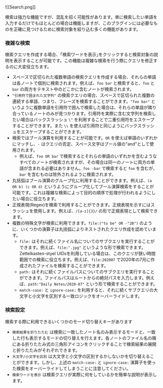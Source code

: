 ![[Search.png]]

検索は強力な機能ですが、混乱を招く可能性があります。単に検索したい単語を入力するだけでもほとんどの場合は機能しますが、このプラグインには必要なものを正確に見つけるために検索対象を絞り込む多くの機能があります。

### 複雑な検索

検索クエリを作成する場合、｢検索ワードを表示｣をクリックすると検索対象の説明を表示することが可能です。この機能は複雑な検索を行う際にクエリを修正するのに大変役立ちます。

- スペースで区切られた複数単語の検索クエリを作成する場合、それらの単語は各ノートで個別に検索されます。例えば、`foo bar` と検索すると、`foo` と `bar` の両方をテキスト中のどこかに含むノートが検索されます。
- `"引用符で囲まれた文字列"` の検索クエリの場合、スペースで区切られた複数の連続する単語、つまり、フレーズを検索することができます。`"foo bar"` というように複数単語を引用符で囲んで検索した場合は、それらの単語が隣り合っているノートのみが見つかります。引用符を実際に含む文字列を検索したい場合はバックスラッシュ `\"` を利用することで二重引用符をエスケープすることができます。また `\\` を使えば引用符と同じようにバックスラッシュをエスケープすることができます。
- 検索ではブール演算を利用することが可能です。`OR` を使えば単語のいずれかにマッチし、`-` はクエリの否定、スペース文字はブール値の"and"として使用されます。
	- 例えば、`foo OR bar` で検索するとそれらの単語のいずれかを含むようなすべてのノートが検索されますが、その場合は同一のノートに両方の単語が含まれる必要はありません。`foo -bar` で検索すると `foo` を含むが、`bar` を含むものは除外されるように検索されます。
- 丸括弧はブール演算のグループ化に利用することができます。例えば、`(a OR b) (c OR d)` というようにグループ化してブール演算検索をすることが可能です。これは複雑な検索によって目的の順序で処理が行われるようにしたい場合に役立ちます。
- 正規表現(Regex)を検索で利用することができます。正規表現を示すにはスラッシュを使用します。例えば、`/[a-z]{3}/` の形で正規表現として検索できます。
-  複数の特殊文字が検索に利用できます。`file:("to be" OR -"2B")` のように、いくつかの演算子は丸括弧によりネストされたクエリ作成を認めています。
	-  `file:` はそれに続くファイル名についてのサブクエリを実行することができます。例えば、`file:".jpg"` というような形で検索できます。Zettelkasten-styel UIDsを利用している場合は、このクエリが狭い時間範囲での検索に役立ちます。例えば、`file:202007` で2020年の7月に作成されたファイルを検索することができます。
	-  `path:` はそれに続くファイルパスについてのサブクエリを実行することができます。ファイルパスはルートからの絶対パスを入力します。例えば、`path:"Daily Notes/2020-07"` という形で検索することができます。
	-  `match-case:` と `ignore-case:` を利用すると、それに続くサブクエリの大文字と小文字を区別する一致ロジックをオーバーライドします。

### 検索設定

検索する際に利用できるいくつかのモード切り替えキーがあります

- `検索結果を折りたたむ` は検索に一致したノート名のみ表示するモードと、一致した行も表示するモードの切り替えを行えます。各ノートのファイル名の隣にある折りたたみ式の三角形アイコンをクリックすることで検索結果の展開と折りたたみがそれぞれできます。
- `大文字/小文字を区別` は大文字と小文字の区別するかしないかを切り替えることができます。しかし、上述の `match-case:` と `ignore-case:` 演算子を使った検索をオーバーライドしてしまうことに注意してください。
- `検索ワードを表示` は検索クエリが実際に何をしているかを簡単な説明が表示します。